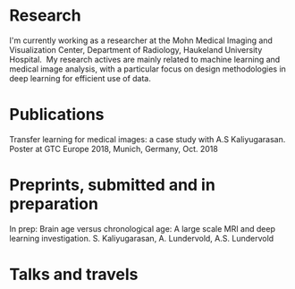 ---
---

# Research 
I'm currently working as a researcher at the Mohn Medical Imaging and Visualization Center, Department of Radiology, Haukeland University Hospital. 
My research actives are mainly related to machine learning and medical image analysis, with a particular focus on design methodologies in deep learning for efficient use of data.

# Publications 
Transfer learning for medical images: a case study
with A.S Kaliyugarasan. Poster at GTC Europe 2018, Munich, Germany, Oct. 2018

# Preprints, submitted and in preparation
In prep: Brain age versus chronological age: A large scale MRI and deep learning investigation.
S. Kaliyugarasan, A. Lundervold, A.S. Lundervold

# Talks and travels 